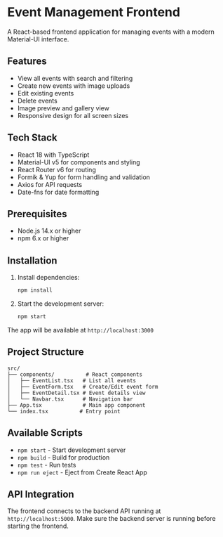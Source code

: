 # Event Management Frontend

A React-based frontend application for managing events with a modern Material-UI interface.

## Features

- View all events with search and filtering
- Create new events with image uploads
- Edit existing events
- Delete events
- Image preview and gallery view
- Responsive design for all screen sizes

## Tech Stack

- React 18 with TypeScript
- Material-UI v5 for components and styling
- React Router v6 for routing
- Formik & Yup for form handling and validation
- Axios for API requests
- Date-fns for date formatting

## Prerequisites

- Node.js 14.x or higher
- npm 6.x or higher

## Installation

1. Install dependencies:
   ```bash
   npm install
   ```

2. Start the development server:
   ```bash
   npm start
   ```

The app will be available at `http://localhost:3000`

## Project Structure

```
src/
├── components/          # React components
│   ├── EventList.tsx   # List all events
│   ├── EventForm.tsx   # Create/Edit event form
│   ├── EventDetail.tsx # Event details view
│   └── Navbar.tsx      # Navigation bar
├── App.tsx             # Main app component
└── index.tsx          # Entry point
```

## Available Scripts

- `npm start` - Start development server
- `npm build` - Build for production
- `npm test` - Run tests
- `npm run eject` - Eject from Create React App

## API Integration

The frontend connects to the backend API running at `http://localhost:5000`. Make sure the backend server is running before starting the frontend.
